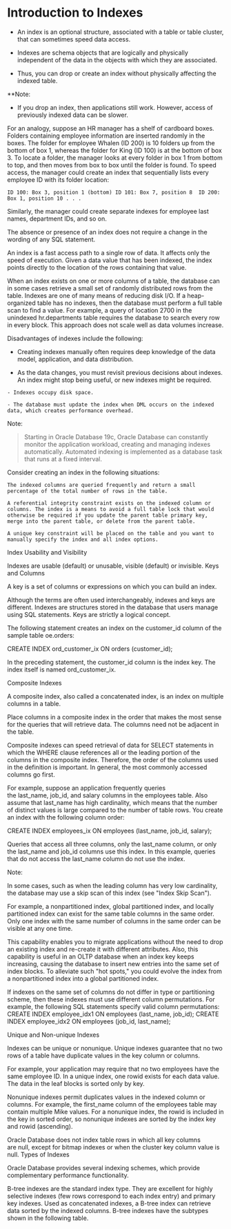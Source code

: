 # Introduction to Indexes

- An index is an optional structure, associated with a table or table cluster, that can sometimes speed data access.

- Indexes are schema objects that are logically and physically independent of the data in the objects with which they are associated. 
- Thus, you can drop or create an index without physically affecting the indexed table.

**Note:

- If you drop an index, then applications still work. However, access of previously indexed data can be slower.

For an analogy, suppose an HR manager has a shelf of cardboard boxes.
Folders containing employee information are inserted randomly in the boxes. 
The folder for employee Whalen (ID 200) is 10 folders up from the bottom of box 1, whereas the folder for King (ID 100) is at the bottom of box 3.
To locate a folder, the manager looks at every folder in box 1 from bottom to top, and then moves from box to box until the folder is found.
To speed access, the manager could create an index that sequentially lists every employee ID with its folder location:

`ID 100: Box 3, position 1 (bottom)
ID 101: Box 7, position 8 
ID 200: Box 1, position 10
.
.
.
`

Similarly, the manager could create separate indexes for employee last names, department IDs, and so on.

The absence or presence of an index does not require a change in the wording of any SQL statement.

An index is a fast access path to a single row of data. It affects only the speed of execution. Given a data value that has been indexed, the index points directly to the location of the rows containing that value.

When an index exists on one or more columns of a table, the database can in some cases retrieve a small set of randomly distributed rows from the table. Indexes are one of many means of reducing disk I/O. If a heap-organized table has no indexes, then the database must perform a full table scan to find a value. For example, a query of location 2700 in the unindexed hr.departments table requires the database to search every row in every block. This approach does not scale well as data volumes increase.

Disadvantages of indexes include the following:

   - Creating indexes manually often requires deep knowledge of the data model, application, and data distribution.

   - As the data changes, you must revisit previous decisions about indexes. An index might stop being useful, or new indexes might be required.

    - Indexes occupy disk space.

    - The database must update the index when DML occurs on the indexed data, which creates performance overhead.

Note:

> Starting in Oracle Database 19c, Oracle Database can constantly monitor the application workload, creating and managing indexes automatically. Automated indexing is implemented as a database task that runs at a fixed interval.

Consider creating an index in the following situations:

    The indexed columns are queried frequently and return a small percentage of the total number of rows in the table.

    A referential integrity constraint exists on the indexed column or columns. The index is a means to avoid a full table lock that would otherwise be required if you update the parent table primary key, merge into the parent table, or delete from the parent table.

    A unique key constraint will be placed on the table and you want to manually specify the index and all index options.

Index Usability and Visibility

Indexes are usable (default) or unusable, visible (default) or invisible.
Keys and Columns

A key is a set of columns or expressions on which you can build an index.

Although the terms are often used interchangeably, indexes and keys are different. Indexes are structures stored in the database that users manage using SQL statements. Keys are strictly a logical concept.

The following statement creates an index on the customer_id column of the sample table oe.orders:

CREATE INDEX ord_customer_ix ON orders (customer_id);

In the preceding statement, the customer_id column is the index key. The index itself is named ord_customer_ix.

Composite Indexes

A composite index, also called a concatenated index, is an index on multiple columns in a table.

Place columns in a composite index in the order that makes the most sense for the queries that will retrieve data. The columns need not be adjacent in the table.

Composite indexes can speed retrieval of data for SELECT statements in which the WHERE clause references all or the leading portion of the columns in the composite index. Therefore, the order of the columns used in the definition is important. In general, the most commonly accessed columns go first.

For example, suppose an application frequently queries the last_name, job_id, and salary columns in the employees table. Also assume that last_name has high cardinality, which means that the number of distinct values is large compared to the number of table rows. You create an index with the following column order:

CREATE INDEX employees_ix
   ON employees (last_name, job_id, salary);

Queries that access all three columns, only the last_name column, or only the last_name and job_id columns use this index. In this example, queries that do not access the last_name column do not use the index.

Note:

In some cases, such as when the leading column has very low cardinality, the database may use a skip scan of this index (see "Index Skip Scan").

For example, a nonpartitioned index, global partitioned index, and locally partitioned index can exist for the same table columns in the same order. Only one index with the same number of columns in the same order can be visible at any one time.

This capability enables you to migrate applications without the need to drop an existing index and re-create it with different attributes. Also, this capability is useful in an OLTP database when an index key keeps increasing, causing the database to insert new entries into the same set of index blocks. To alleviate such "hot spots," you could evolve the index from a nonpartitioned index into a global partitioned index.

If indexes on the same set of columns do not differ in type or partitioning scheme, then these indexes must use different column permutations. For example, the following SQL statements specify valid column permutations:
CREATE INDEX employee_idx1 ON employees (last_name, job_id);
CREATE INDEX employee_idx2 ON employees (job_id, last_name);

Unique and Non-unique Indexes

Indexes can be unique or nonunique. Unique indexes guarantee that no two rows of a table have duplicate values in the key column or columns.

For example, your application may require that no two employees have the same employee ID. In a unique index, one rowid exists for each data value. The data in the leaf blocks is sorted only by key.

Nonunique indexes permit duplicates values in the indexed column or columns. For example, the first_name column of the employees table may contain multiple Mike values. For a nonunique index, the rowid is included in the key in sorted order, so nonunique indexes are sorted by the index key and rowid (ascending).

Oracle Database does not index table rows in which all key columns are null, except for bitmap indexes or when the cluster key column value is null.
Types of Indexes

Oracle Database provides several indexing schemes, which provide complementary performance functionality.

B-tree indexes are the standard index type. They are excellent for highly selective indexes (few rows correspond to each index entry) and primary key indexes. Used as concatenated indexes, a B-tree index can retrieve data sorted by the indexed columns. B-tree indexes have the subtypes shown in the following table.
